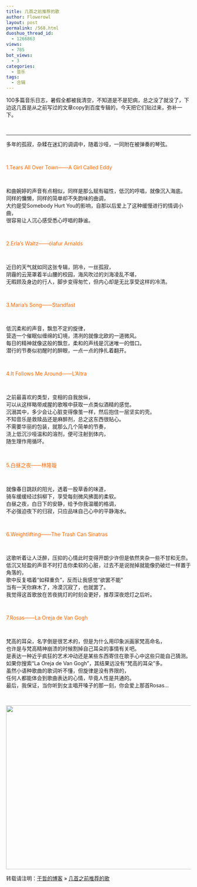 ```yaml
---
title: 几首之前推荐的歌
author: Flowerowl
layout: post
permalink: /568.html
duoshuo_thread_id:
  - 1266863
views:
  - 785
bot_views:
  - 3
categories:
  - 音乐
tags:
  - 合辑
---
```

100多篇音乐日志，暑假全都被我清空，不知道是不是犯病，总之没了就没了，下边这几首是从之前写过的文章copy到百度专辑的，今天把它们贴过来，弥补一下。

&nbsp;

* * *



多年的孤寂，杂糅在迷幻的调调中，随着沙哑，一同附在被弹奏的琴弦。

&nbsp;

<span style="color: #ff6600;">1.Tears All Over Town——A Girl Called Eddy</span>

&nbsp;

和曲婉婷的声音有点相似，同样是那么赋有磁性，低沉的哼唱，就像沉入海底。  
同样的慵懒，同样的简单却不失韵味的曲调，  
大约是受Somebody Hurt You的影响，自那以后爱上了这种缓慢进行的情调小曲，  
很容易让人沉心感受悉心哼唱的静谧。

&nbsp;

<span style="color: #ff6600;">2.Erla&#8217;s Waltz——ólafur Arnalds</span>

&nbsp;

近日的天气就如同这张专辑，阴冷，一丝孤寂，  
阴霾的云笼罩着半山腰的校园，海风吹过的刘海凌乱不堪，  
无暇顾及身边的行人，脚步变得匆忙，但内心却是无比享受这样的冷清。

&nbsp;

<span style="color: #ff6600;">3.Maria&#8217;s Song——Standfast</span>

&nbsp;

低沉柔和的声音，飘忽不定的旋律，  
营造一个催眠似缠绵的幻境，清冽的就像北欧的一道微风。  
每日的精神就像这般的飘忽，柔和的声线是沉迷唯一的借口。  
潜行的节奏似初醒时的醉眼，一点一点的挣扎着翻开。

&nbsp;

<span style="color: #ff6600;">4.It Follows Me Around——L&#8217;Altra</span>

&nbsp;

之前最喜欢的类型，变相的自我放纵，  
可以从这样略带咸腥的歌喉中获取一点类似酒精的感觉。  
沉溺其中，多少会让心脏变得像茧一样，然后抱住一层坚实的壳。  
不知音乐是救赎品还是麻醉剂，总之这东西很贴心。  
不需要华丽的包装，就那么几个简单的节奏，  
浇上低沉沙哑温和的溶剂，便可注射到体内，  
随生理作用循环。

&nbsp;

<span style="color: #ff6600;">5.白昼之夜——林隆璇</span>

&nbsp;

就像春日跳跃的阳光，透着一股草香的味道，  
骑车缓缓经过斜柳下，享受每刻微风拂面的柔软。  
白昼之夜，白日下的安静，给予你我温暖的格调，  
不必强迫夜下的归寂，只应品味自己心中的平静海水。

&nbsp;

<span style="color: #ff6600;">6.Weightlifting——The Trash Can Sinatras</span>

&nbsp;

这歌听着让人泛醉，压抑的心情此时变得开朗少许但是依然夹杂一些不甘和无奈。  
低沉又轻盈的声音不时打击你柔软的心脏，过去不是说抛掉就能像扔破烂一样置于角落的，  
歌中反复唱着“如释重负”，反而让我感觉“欲罢不能”  
当有一天你麻木了，冷漠沉寂了，也就罢了。  
我觉得这首歌放在苦夜挑灯的时刻会更好，推荐深夜熄灯之后听。

&nbsp;

<span style="color: #ff6600;">7.Rosas——La Oreja de Van Gogh</span>

&nbsp;

梵高的耳朵，名字倒是很艺术的，但是为什么用印象派画家梵高命名，  
也许是与梵高精神崩溃的时候割掉自己耳朵的事情有关吧。  
是表达一种近乎疯狂的艺术冲动还是某些东西寄住在歌手心中这些只能自己猜测。  
如果你搜索“La Oreja de Van Gogh”，其结果远没有“梵高的耳朵”多。  
虽然小语种歌曲的歌词听不懂，但旋律是没有界限的，  
任何人都能体会到歌曲表达的心情，毕竟人性是共通的。  
最后，我保证，当你听到女主唱开嗓子的那一刻，你会爱上那首Rosas…

&nbsp;

<img class="size-full wp-image-571 aligncenter" title="Lazynight | 夜阑" src="http://lazynight.me/wp-content/uploads/2011/10/zzzzz.jpg" alt="" width="670" height="446" />

转载请注明：[于哲的博客][1] &raquo; [几首之前推荐的歌][2]

 [1]: http://localhost/wordpress
 [2]: http://localhost/wordpress/568.html